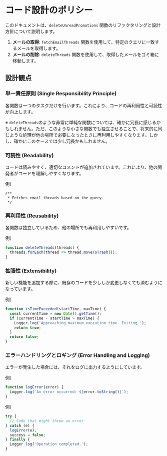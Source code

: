 # コード設計のポリシー

このドキュメントは、`deleteUnreadPromotions` 関数のリファクタリングと設計方針について説明します。

1. **メールの取得**: `fetchEmailThreads` 関数を使用して、特定のクエリに一致するメールを取得します。
2. **メールの削除**: `deleteThreads` 関数を使用して、取得したメールをゴミ箱に移動します。

## 設計観点

### 単一責任原則 (Single Responsibility Principle)

各関数は一つのタスクだけを行います。これにより、コードの再利用性と可読性が向上します。

※ `deleteThreads`のような非常に単純な関数については、確かに冗長に感じるかもしれません。ただ、このような小さな関数でも独立させることで、将来的に同じような処理が他の場所で必要になったときに再利用しやすくなります。しかし、確かにこのケースでは少し冗長かもしれません。

### 可読性 (Readability)

コードは読みやすく、適切なコメントが追加されています。これにより、他の開発者がコードを理解しやすくなります。

例）
```plaintext
/**
 * Fetches email threads based on the query.
 */
```

### 再利用性 (Reusability)

各関数は独立しているため、他の場所でも再利用しやすいです。

例）
```javascript
function deleteThreads(threads) {
  threads.forEach(thread => thread.moveToTrash());
}
```

### 拡張性 (Extensibility)

新しい機能を追加する際に、既存のコードを少ししか変更しなくても済むようになっています。

例）
```javascript
function isTimeExceeded(startTime, maxTime) {
  const currentTime = new Date().getTime();
  if (currentTime - startTime > maxTime) {
    Logger.log('Approaching maximum execution time. Exiting.');
    return true;
  }
  return false;
}
```

### エラーハンドリングとロギング (Error Handling and Logging)

エラーが発生した場合には、それをログに出力するようにしています。

例）
```javascript
function logError(error) {
  Logger.log(`An error occurred: ${error.toString()}`);
}
```

例）
```javascript
try {
  // Code that might throw an error
} catch (e) {
  logError(e);
  success = false;
} finally {
  Logger.log('Operation completed.');
}
```
